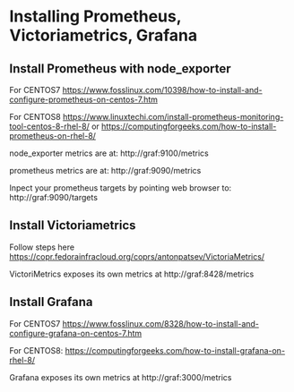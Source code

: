 # Installing Prometheus, Victoriametrics, Grafana

## Install Prometheus with node_exporter

For CENTOS7
https://www.fosslinux.com/10398/how-to-install-and-configure-prometheus-on-centos-7.htm

For CENTOS8
https://www.linuxtechi.com/install-prometheus-monitoring-tool-centos-8-rhel-8/
or
https://computingforgeeks.com/how-to-install-prometheus-on-rhel-8/

node_exporter metrics are at: http://graf:9100/metrics

prometheus metrics are at: http://graf:9090/metrics

Inpect your prometheus targets by pointing web browser to:
http://graf:9090/targets


## Install Victoriametrics

Follow steps here
https://copr.fedorainfracloud.org/coprs/antonpatsev/VictoriaMetrics/

VictoriMetrics exposes its own metrics at 
http://graf:8428/metrics

## Install Grafana

For CENTOS7 https://www.fosslinux.com/8328/how-to-install-and-configure-grafana-on-centos-7.htm

For CENTOS8: https://computingforgeeks.com/how-to-install-grafana-on-rhel-8/

Grafana exposes its own metrics at
http://graf:3000/metrics


